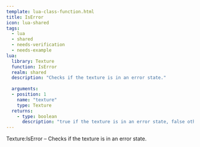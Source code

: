 ```yaml
---
template: lua-class-function.html
title: IsError
icon: lua-shared
tags:
  - lua
  - shared
  - needs-verification
  - needs-example
lua:
  library: Texture
  function: IsError
  realm: shared
  description: "Checks if the texture is in an error state."
  
  arguments:
  - position: 1
    name: "texture"
    type: Texture
  returns:
    - type: boolean
      description: "true if the texture is in an error state, false otherwise."
---
```


<div class="lua__search__keywords">
Texture:IsError &#x2013; Checks if the texture is in an error state.
</div>
